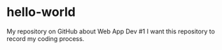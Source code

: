 # hello-world
My repository on GitHub about Web App Dev #1
I want this repository to record my coding process. 
